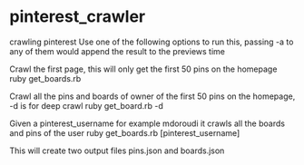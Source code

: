 pinterest_crawler
=================

crawling pinterest
Use one of the following options to run this, passing -a to any of them would append the result to the previews time

Crawl the first page, this will only get the first 50 pins on the homepage
ruby get_boards.rb

Crawl all the pins and boards of owner of the first 50 pins on the homepage, -d is for deep crawl
ruby get_board.rb -d

Given a pinterest_username for example mdoroudi it crawls all the boards and pins of the user
ruby get_boards.rb [pinterest_username]

This will create two output files pins.json and boards.json
